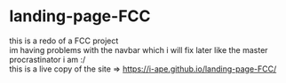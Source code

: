 # landing-page-FCC
this is a redo of a FCC project <br>
im having problems with the navbar which i will fix later like the master procrastinator i am :/<br>
this is a live copy of the site => https://i-ape.github.io/landing-page-FCC/

